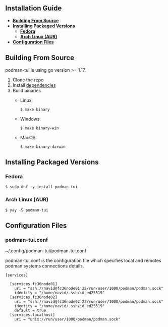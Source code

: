 ## Installation Guide

- [**Building From Source**](#building-from-source)
- [**Installing Packaged Versions**](#installing-packaged-versions)
  - [**Fedora**](#fedora)
  - [**Arch Linux (AUR)**](#arch-linux-aur)
- [**Configuration Files**](#configurations-files)

## Building From Source

podman-tui is using go version >= 1.17.
  1. Clone the repo
  2. Install [dependencies](./CONTRIBUTING.md#prerequisite-before-build)
  3. Build binaries
      * Linux:

        ```shell
        $ make binary
        ```
      * Windows:

        ```shell
        $ make binary-win
        ```

      * MacOS:

        ```shell
        $ make binary-darwin
        ```

## Installing Packaged Versions

### Fedora

```
$ sudo dnf -y install podman-tui
```

### Arch Linux (AUR)

```shell
$ yay -S podman-tui
```

## Configuration Files

### podman-tui.conf

~/.config/podman-tui/podman-tui.conf

podman-tui.conf is the configuration file which specifies local and remotes podman systems connections details.

```shell
[services]

  [services.fc36node01]
    uri = "ssh://navid@fc36node01:22/run/user/1000/podman/podman.sock"
    identity = "/home/navid/.ssh/id_ed25519"
  [services.fc36node02]
    uri = "ssh://navid@fc36node02:22/run/user/1000/podman/podman.sock"
    identity = "/home/navid/.ssh/id_ed25519"
    default = true
  [services.localhost]
    uri = "unix://run/user/1000/podman/podman.sock"
```
